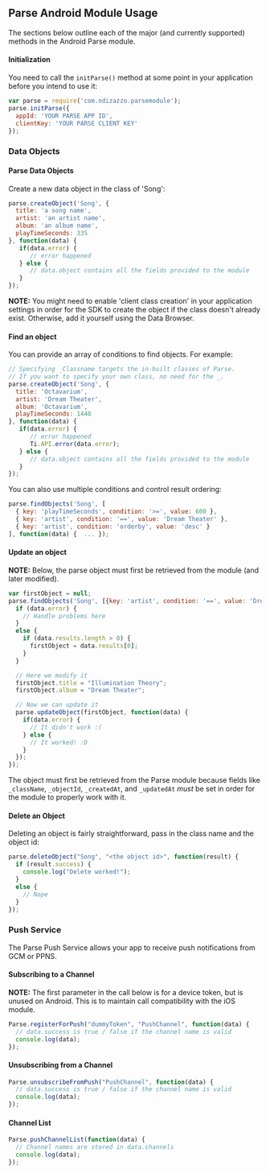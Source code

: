 ## Parse Android Module Usage

The sections below outline each of the major (and currently supported) methods in the Android Parse module.

#### Initialization

You need to call the `initParse()` method at some point in your application before you intend to use it:

```javascript
var parse = require('com.ndizazzo.parsemodule');
parse.initParse({
  appId: 'YOUR PARSE APP ID',
  clientKey: 'YOUR PARSE CLIENT KEY'
});
```

### Data Objects

#### Parse Data Objects

Create a new data object in the class of 'Song':

```javascript
parse.createObject('Song', {
  title: 'a song name',
  artist: 'an artist name',
  album: 'an album name',
  playTimeSeconds: 335
}, function(data) {
   if(data.error) {
      // error happened
   } else {
      // data.object contains all the fields provided to the module
   }
});
```

**NOTE:** You might need to enable 'client class creation' in your application settings in order for the SDK to create the object if the class doesn't already exist. Otherwise, add it yourself using the Data Browser.

#### Find an object

You can provide an array of conditions to find objects. For example:

```javascript
// Specifying _Classname targets the in-built classes of Parse.  
// If you want to specify your own class, no need for the _.
parse.createObject('Song', {
  title: 'Octavarium',
  artist: 'Dream Theater',
  album: 'Octavarium',
  playTimeSeconds: 1440
}, function(data) {
   if(data.error) {
      // error happened
      Ti.API.error(data.error);
   } else {
      // data.object contains all the fields provided to the module
   }
});
```

You can also use multiple conditions and control result ordering:

```javascript
parse.findObjects('Song', [
  { key: 'playTimeSeconds', condition: '>=', value: 600 },
  { key: 'artist', condition: '==', value: 'Dream Theater' },
  { key: 'artist', condition: 'orderby', value: 'desc' }
], function(data) {  ... });
```

#### Update an object

**NOTE:** Below, the parse object must first be retrieved from the module (and later modified).

```javascript
var firstObject = null;
parse.findObjects('Song', [{key: 'artist', condition: '==', value: 'Dream Theater'}], function(data) {
  if (data.error) {
    // Handle problems here
  }
  else {
    if (data.results.length > 0) {
      firstObject = data.results[0];
    }
  }

  // Here we modify it
  firstObject.title = "Illumination Theory";
  firstObject.album = "Dream Theater";

  // Now we can update it
  parse.updateObject(firstObject, function(data) {
    if(data.error) {
      // It didn't work :(
    } else {
      // It worked! :D
    }
  });
});
```

The object must first be retrieved from the Parse module because fields like `_className`, `_objectId`, `_createdAt`, and `_updatedAt` *must* be set in order for the module to properly work with it.

#### Delete an Object

Deleting an object is fairly straightforward, pass in the class name and the object id:

```javascript
parse.deleteObject("Song", "<the object id>", function(result) {
  if (result.success) {
    console.log("Delete worked!");
  }
  else {
    // Nope
  }
});
```

### Push Service

The Parse Push Service allows your app to receive push notifications from GCM or PPNS.

#### Subscribing to a Channel

**NOTE:** The first parameter in the call below is for a device token, but is unused on Android. This is to maintain call compatibility with the iOS module.

```javascript
Parse.registerForPush("dummyToken", "PushChannel", function(data) {
  // data.success is true / false if the channel name is valid
  console.log(data);
});
```

#### Unsubscribing from a Channel

```javascript
Parse.unsubscribeFromPush("PushChannel", function(data) {
  // data.success is true / false if the channel name is valid
  console.log(data);
});
```

#### Channel List

```javascript
Parse.pushChannelList(function(data) {
  // Channel names are stored in data.channels
  console.log(data);
});
```

